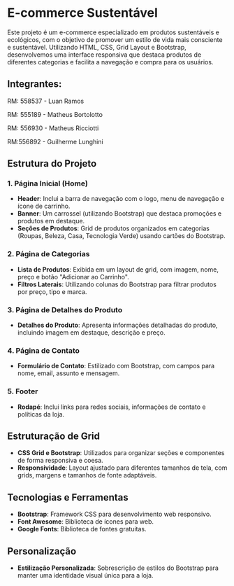 # E-commerce Sustentável

Este projeto é um e-commerce especializado em produtos sustentáveis e ecológicos, com o objetivo de promover um estilo de vida mais consciente e sustentável. Utilizando HTML, CSS, Grid Layout e Bootstrap, desenvolvemos uma interface responsiva que destaca produtos de diferentes categorias e facilita a navegação e compra para os usuários.

## Integrantes:

RM: 558537 - Luan Ramos

RM: 555189 - Matheus Bortolotto

RM: 556930 - Matheus Ricciotti

RM:556892 - Guilherme Lunghini

## Estrutura do Projeto

### 1. Página Inicial (Home)

- **Header**: Inclui a barra de navegação com o logo, menu de navegação e ícone de carrinho.
- **Banner**: Um carrossel (utilizando Bootstrap) que destaca promoções e produtos em destaque.
- **Seções de Produtos**: Grid de produtos organizados em categorias (Roupas, Beleza, Casa, Tecnologia Verde) usando cartões do Bootstrap.

### 2. Página de Categorias

- **Lista de Produtos**: Exibida em um layout de grid, com imagem, nome, preço e botão "Adicionar ao Carrinho".
- **Filtros Laterais**: Utilizando colunas do Bootstrap para filtrar produtos por preço, tipo e marca.

### 3. Página de Detalhes do Produto

- **Detalhes do Produto**: Apresenta informações detalhadas do produto, incluindo imagem em destaque, descrição e preço.

### 4. Página de Contato

- **Formulário de Contato**: Estilizado com Bootstrap, com campos para nome, email, assunto e mensagem.

### 5. Footer

- **Rodapé**: Inclui links para redes sociais, informações de contato e políticas da loja.

## Estruturação de Grid

- **CSS Grid e Bootstrap**: Utilizados para organizar seções e componentes de forma responsiva e coesa.
- **Responsividade**: Layout ajustado para diferentes tamanhos de tela, com grids, margens e tamanhos de fonte adaptáveis.

## Tecnologias e Ferramentas

- **Bootstrap**: Framework CSS para desenvolvimento web responsivo.
- **Font Awesome**: Biblioteca de ícones para web.
- **Google Fonts**: Biblioteca de fontes gratuitas.

## Personalização

- **Estilização Personalizada**: Sobrescrição de estilos do Bootstrap para manter uma identidade visual única para a loja.
